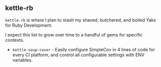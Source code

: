 ## kettle-rb

`kettle-rb` is where I plan to stash my shaved, butchered, and boiled Yaks for Ruby Development.

I expect this list to grow over time to a handful of gems for specific contexts.

* `kettle-soup-cover` - Easily configure SimpleCov in 4 lines of code for every CI platform, and control all configurable settings with ENV variables.
